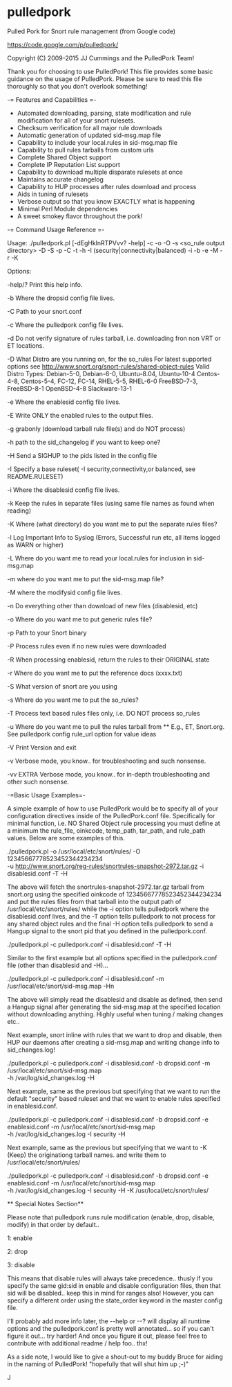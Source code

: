 pulledpork
==========

Pulled Pork for Snort rule management (from Google code)

https://code.google.com/p/pulledpork/

Copyright (C) 2009-2015 JJ Cummings and the PulledPork Team!


Thank you for choosing to use PulledPork!  This file provides some basic
guidance on the usage of PulledPork.  Please be sure to read this file
thoroughly so that you don't overlook something!


-= Features and Capabilities =-

 * Automated downloading, parsing, state modification and rule modification
   for all of your snort rulesets.
 * Checksum verification for all major rule downloads
 * Automatic generation of updated sid-msg.map file
 * Capability to include your local.rules in sid-msg.map file
 * Capability to pull rules tarballs from custom urls
 * Complete Shared Object support
 * Complete IP Reputation List support
 * Capability to download multiple disparate rulesets at once
 * Maintains accurate changelog
 * Capability to HUP processes after rules download and process
 * Aids in tuning of rulesets
 * Verbose output so that you know EXACTLY what is happening
 * Minimal Perl Module dependencies
 * A sweet smokey flavor throughout the pork!
 

-= Command Usage Reference =-

Usage: ./pulledpork.pl [-dEgHklnRTPVvv? -help] -c <config filename> -o <rule output path>
   -O <oinkcode> -s <so_rule output directory> -D <Distro> -S <SnortVer>
   -p <path to your snort binary> -C <path to your snort.conf> -t <sostub output path>
   -h <changelog path> -I (security|connectivity|balanced) -i <path to disablesid.conf>
   -b <path to dropsid.conf> -e <path to enablesid.conf> -M <path to modifysid.conf>
   -r <path to docs folder> -K <directory for separate rules files>
  
   Options:
   
   -help/? Print this help info.
   
   -b Where the dropsid config file lives.
   
   -C Path to your snort.conf
   
   -c Where the pulledpork config file lives.
   
   -d Do not verify signature of rules tarball, i.e. downloading fron non VRT or ET locations.
   
   -D What Distro are you running on, for the so_rules
      For latest supported options see http://www.snort.org/snort-rules/shared-object-rules
      Valid Distro Types:
		Debian-5-0, Debian-6-0, Ubuntu-8.04, Ubuntu-10-4
		Centos-4-8, Centos-5-4,	FC-12, FC-14, RHEL-5-5, RHEL-6-0
		FreeBSD-7-3, FreeBSD-8-1
		OpenBSD-4-8
		Slackware-13-1
   
   -e Where the enablesid config file lives.
   
   -E Write ONLY the enabled rules to the output files.
   
   -g grabonly (download tarball rule file(s) and do NOT process)
   
   -h path to the sid_changelog if you want to keep one?
   
   -H Send a SIGHUP to the pids listed in the config file
   
   -I Specify a base ruleset( -I security,connectivity,or balanced, see README.RULESET)
   
   -i Where the disablesid config file lives.
   
   -k Keep the rules in separate files (using same file names as found when reading)
   
   -K Where (what directory) do you want me to put the separate rules files?
   
   -l Log Important Info to Syslog (Errors, Successful run etc, all items logged as WARN or higher) 
   
   -L Where do you want me to read your local.rules for inclusion in sid-msg.map
   
   -m where do you want me to put the sid-msg.map file?
   
   -M where the modifysid config file lives.
   
   -n Do everything other than download of new files (disablesid, etc)
   
   -o Where do you want me to put generic rules file?
   
   -p Path to your Snort binary
   
   -P Process rules even if no new rules were downloaded
   
   -R When processing enablesid, return the rules to their ORIGINAL state
   
   -r Where do you want me to put the reference docs (xxxx.txt)
   
   -S What version of snort are you using
   
   -s Where do you want me to put the so_rules?
   
   -T Process text based rules files only, i.e. DO NOT process so_rules
   
   -u Where do you want me to pull the rules tarball from
   ** E.g., ET, Snort.org. See pulledpork config rule_url option for value ideas
   
   -V Print Version and exit

   -v Verbose mode, you know.. for troubleshooting and such nonsense.

   -vv EXTRA Verbose mode, you know.. for in-depth troubleshooting and other such nonsense.

-=Basic Usage Examples=-

A simple example of how to use PulledPork would be to specify all of your configuration directives inside of the
PulledPork.conf file.  Specifically for minimal function, i.e. NO Shared Object rule processing you must define 
at a minimum the rule_file, oinkcode, temp_path, tar_path, and rule_path values.  Below are some examples of this. 

./pulledpork.pl -o /usr/local/etc/snort/rules/ -O 12345667778523452344234234  \
-u http://www.snort.org/reg-rules/snortrules-snapshot-2972.tar.gz -i disablesid.conf -T -H

The above will fetch the snortrules-snapshot-2972.tar.gz tarball from snort.org using the specified oinkcode of 
12345667778523452344234234 and put the rules files from that tarball into the output path of 
/usr/local/etc/snort/rules/ while the -i option tells pulledpork where the
disablesid.conf lives, and the -T option tells pulledpork to not process for any shared object rules and the final
-H option tells pulledpork to send a Hangup signal to the snort pid that you defined in the pulledpork.conf.

./pulledpork.pl -c pulledpork.conf -i disablesid.conf -T -H

Similar to the first example but all options specified in the pulledpork.conf file (other than disablesid and -H)...

./pulledpork.pl -c pulledpork.conf -i disablesid.conf -m /usr/local/etc/snort/sid-msg.map -Hn

The above will simply read the disablesid and disable as defined, then send a Hangup signal after generating the sid-msg.map
at the specified location without downloading anything.
Highly useful when tuning / making changes etc..

Next example, snort inline with rules that we want to drop and disable, then HUP our daemons after creating a sid-msg.map
and writing change info to sid_changes.log!

./pulledpork.pl -c pulledpork.conf -i disablesid.conf -b dropsid.conf -m /usr/local/etc/snort/sid-msg.map \
-h /var/log/sid_changes.log -H

Next example, same as the previous but specifying that we want to run the default "security" based ruleset
and that we want to enable rules specified in enablesid.conf.

./pulledpork.pl -c pulledpork.conf -i disablesid.conf -b dropsid.conf -e enablesid.conf -m /usr/local/etc/snort/sid-msg.map \
-h /var/log/sid_changes.log -I security -H

Next example, same as the previous but specifying that we want to -K (Keep) the originationg tarball names.
and write them to /usr/local/etc/snort/rules/

./pulledpork.pl -c pulledpork.conf -i disablesid.conf -b dropsid.conf -e enablesid.conf -m /usr/local/etc/snort/sid-msg.map \
-h /var/log/sid_changes.log -I security -H -K /usr/local/etc/snort/rules/


** Special Notes Section**

Please note that pulledpork runs rule modification (enable, drop, disable, modify) in that order by default..

1: enable

2: drop

3: disable

This means that disable rules will always take precedence.. thusly if you specify the same gid:sid 
in enable and disable configuration files, then that sid will be disabled.. keep this in mind 
for ranges also!  However, you can specify a different order using the state_order keyword in the
master config file.

I'll probably add more info later, the --help or --? will display all runtime options and the pulledpork.conf is
pretty well annotated... so if you can't figure it out... try harder!  And once you figure it out, please feel 
free to contribute with additional readme / help foo.. thx!

As a side note, I would like to give a shout-out to my buddy Bruce for aiding in the naming of PulledPork!
"hopefully that will shut him up ;-)"

J
